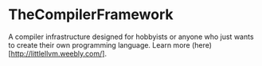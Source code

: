 # TheCompilerFramework

A compiler infrastructure designed for hobbyists or anyone who just wants to create their own programming language. Learn more (here) [http://littlellvm.weebly.com/].